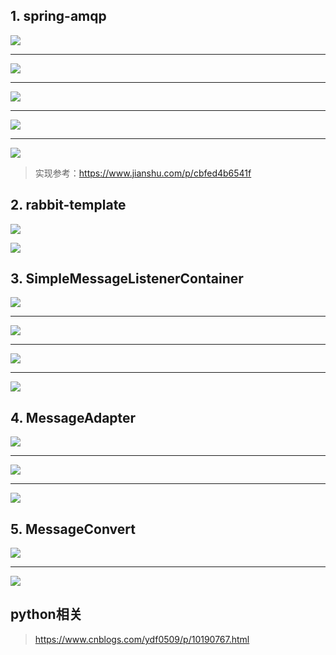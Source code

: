 ## 1. spring-amqp

![](./img/spring-amqp1.png)

---

![](./img/spring-amqp2.png)

---

![](./img/spring-amqp3.png)

---

![](./img/spring-amqp4.png)

---

![](./img/spring-amqp5.png)

> 实现参考：https://www.jianshu.com/p/cbfed4b6541f



## 2. rabbit-template

![](./img/rabbit-template1.png)

![](./img/rabbit-template2.png)

## 3. SimpleMessageListenerContainer

![](./img/SimpleMessageListenerContainer1.png)



---

![](./img/SimpleMessageListenerContainer2.png)



---

![](./img/SimpleMessageListenerContainer3.png)

---

![](./img/SimpleMessageListenerContainer4.png)

## 4. MessageAdapter

![](./img/MessageAdapter.png)

---

![](./img/MessageListenerAdapter1.png)

---

![](./img/MessageListenerAdapter2.png)

## 5. MessageConvert

![](./img/MessageConvert1.png)

---

![](./img/MessageConvert2.png)

## python相关

> https://www.cnblogs.com/ydf0509/p/10190767.html



